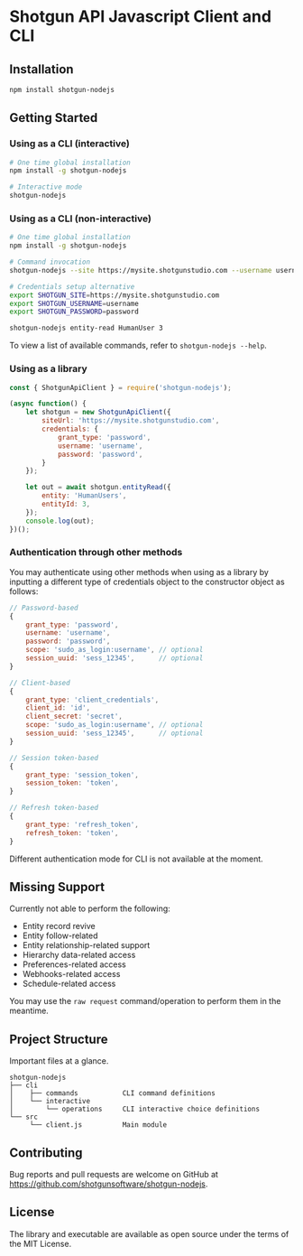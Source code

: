 # Shotgun API Javascript Client and CLI

## Installation
```sh
npm install shotgun-nodejs
```

## Getting Started

### Using as a CLI (interactive)

```sh
# One time global installation
npm install -g shotgun-nodejs

# Interactive mode
shotgun-nodejs
```

### Using as a CLI (non-interactive)

```sh
# One time global installation
npm install -g shotgun-nodejs

# Command invocation
shotgun-nodejs --site https://mysite.shotgunstudio.com --username username --password password entity-read HumanUser 3

# Credentials setup alternative
export SHOTGUN_SITE=https://mysite.shotgunstudio.com
export SHOTGUN_USERNAME=username
export SHOTGUN_PASSWORD=password

shotgun-nodejs entity-read HumanUser 3
```

To view a list of available commands, refer to `shotgun-nodejs --help`.

### Using as a library
```javascript
const { ShotgunApiClient } = require('shotgun-nodejs');

(async function() {
	let shotgun = new ShotgunApiClient({
		siteUrl: 'https://mysite.shotgunstudio.com',
		credentials: {
			grant_type: 'password',
			username: 'username',
			password: 'password',
		}
	});

	let out = await shotgun.entityRead({
		entity: 'HumanUsers',
		entityId: 3,
	});
	console.log(out);
})();
```

### Authentication through other methods

You may authenticate using other methods when using as a library by inputting
a different type of credentials object to the constructor object as follows:

```javascript
// Password-based
{
	grant_type: 'password',
	username: 'username',
	password: 'password',
	scope: 'sudo_as_login:username', // optional
	session_uuid: 'sess_12345',      // optional
}

// Client-based
{
	grant_type: 'client_credentials',
	client_id: 'id',
	client_secret: 'secret',
	scope: 'sudo_as_login:username', // optional
	session_uuid: 'sess_12345',      // optional
}

// Session token-based
{
	grant_type: 'session_token',
	session_token: 'token',
}

// Refresh token-based
{
	grant_type: 'refresh_token',
	refresh_token: 'token',
}
```

Different authentication mode for CLI is not available at the moment.

## Missing Support

Currently not able to perform the following:

- Entity record revive
- Entity follow-related
- Entity relationship-related support
- Hierarchy data-related access
- Preferences-related access
- Webhooks-related access
- Schedule-related access

You may use the `raw request` command/operation to perform them in the meantime.

## Project Structure

Important files at a glance.

```
shotgun-nodejs
├── cli
│    ├── commands           CLI command definitions
│    └── interactive
│        └── operations     CLI interactive choice definitions
└── src
     └── client.js          Main module
```

## Contributing

Bug reports and pull requests are welcome on GitHub at https://github.com/shotgunsoftware/shotgun-nodejs.

## License

The library and executable are available as open source under the terms of the MIT License.
